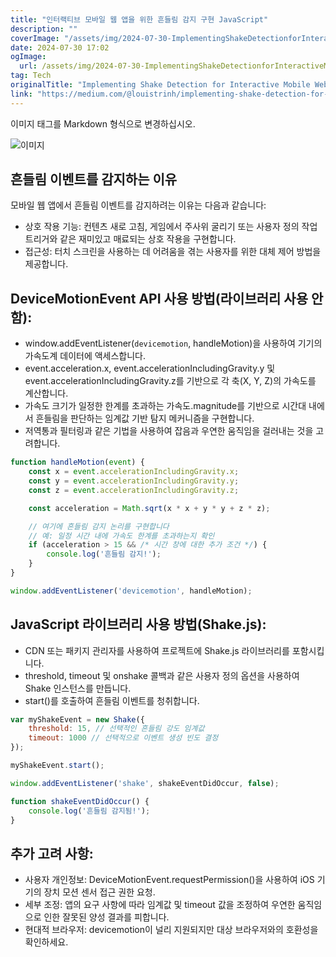 ```yaml
---
title: "인터랙티브 모바일 웹 앱을 위한 흔들림 감지 구현 JavaScript"
description: ""
coverImage: "/assets/img/2024-07-30-ImplementingShakeDetectionforInteractiveMobileWebAppsJavaScript_0.png"
date: 2024-07-30 17:02
ogImage: 
  url: /assets/img/2024-07-30-ImplementingShakeDetectionforInteractiveMobileWebAppsJavaScript_0.png
tag: Tech
originalTitle: "Implementing Shake Detection for Interactive Mobile Web Apps JavaScript"
link: "https://medium.com/@louistrinh/implementing-shake-detection-for-interactive-mobile-web-apps-javascript-4eb8c2393055"
---
```



이미지 태그를 Markdown 형식으로 변경하십시오.


![이미지](/assets/img/2024-07-30-ImplementingShakeDetectionforInteractiveMobileWebAppsJavaScript_0.png)


## 흔들림 이벤트를 감지하는 이유

모바일 웹 앱에서 흔들림 이벤트를 감지하려는 이유는 다음과 같습니다:

- 상호 작용 기능: 컨텐츠 새로 고침, 게임에서 주사위 굴리기 또는 사용자 정의 작업 트리거와 같은 재미있고 매료되는 상호 작용을 구현합니다.
- 접근성: 터치 스크린을 사용하는 데 어려움을 겪는 사용자를 위한 대체 제어 방법을 제공합니다.

<div class="content-ad"></div>

## DeviceMotionEvent API 사용 방법(라이브러리 사용 안 함):

- window.addEventListener(`devicemotion`, handleMotion)을 사용하여 기기의 가속도계 데이터에 액세스합니다.
- event.acceleration.x, event.accelerationIncludingGravity.y 및 event.accelerationIncludingGravity.z를 기반으로 각 축(X, Y, Z)의 가속도를 계산합니다.
- 가속도 크기가 일정한 한계를 초과하는 가속도.magnitude를 기반으로 시간대 내에서 흔들림을 판단하는 임계값 기반 탐지 메커니즘을 구현합니다.
- 저역통과 필터링과 같은 기법을 사용하여 잡음과 우연한 움직임을 걸러내는 것을 고려합니다.

```js
function handleMotion(event) {
    const x = event.accelerationIncludingGravity.x;
    const y = event.accelerationIncludingGravity.y;
    const z = event.accelerationIncludingGravity.z;

    const acceleration = Math.sqrt(x * x + y * y + z * z);

    // 여기에 흔들림 감지 논리를 구현합니다
    // 예: 일정 시간 내에 가속도 한계를 초과하는지 확인
    if (acceleration > 15 && /* 시간 창에 대한 추가 조건 */) {
        console.log('흔들림 감지!');
    }
}

window.addEventListener('devicemotion', handleMotion);
```

## JavaScript 라이브러리 사용 방법(Shake.js):

<div class="content-ad"></div>

- CDN 또는 패키지 관리자를 사용하여 프로젝트에 Shake.js 라이브러리를 포함시킵니다.
- threshold, timeout 및 onshake 콜백과 같은 사용자 정의 옵션을 사용하여 Shake 인스턴스를 만듭니다.
- start()를 호출하여 흔들림 이벤트를 청취합니다.

```js
var myShakeEvent = new Shake({
    threshold: 15, // 선택적인 흔들림 강도 임계값
    timeout: 1000 // 선택적으로 이벤트 생성 빈도 결정
});

myShakeEvent.start();

window.addEventListener('shake', shakeEventDidOccur, false);

function shakeEventDidOccur() {
    console.log('흔들림 감지됨!');
}
```

## 추가 고려 사항:

- 사용자 개인정보: DeviceMotionEvent.requestPermission()을 사용하여 iOS 기기의 장치 모션 센서 접근 권한 요청.
- 세부 조정: 앱의 요구 사항에 따라 임계값 및 timeout 값을 조정하여 우연한 움직임으로 인한 잘못된 양성 결과를 피합니다.
- 현대적 브라우저: devicemotion이 널리 지원되지만 대상 브라우저와의 호환성을 확인하세요.